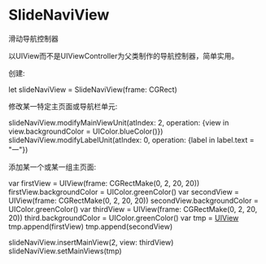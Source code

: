 # SlideNaviView
滑动导航控制器

以UIView而不是UIViewController为父类制作的导航控制器，简单实用。

创建:

let slideNaviView = SlideNaviView(frame: CGRect) 

修改某一特定主页面或导航栏单元:

slideNaviView.modifyMainViewUnit(atIndex: 2, operation: {view in view.backgroundColor = UIColor.blueColor()})
slideNaviView.modifyLabelUnit(atIndex: 0, operation: {label in label.text = "一"})
        
添加某一个或某一组主页面:

var firstView = UIView(frame: CGRectMake(0, 2, 20, 20))
firstView.backgroundColor = UIColor.greenColor()
var secondView = UIView(frame: CGRectMake(0, 2, 20, 20))
secondView.backgroundColor = UIColor.greenColor()
var thirdView = UIView(frame: CGRectMake(0, 2, 20, 20))
third.backgroundColor = UIColor.greenColor()
var tmp = [UIView]()
tmp.append(firstView)
tmp.append(secondView)

slideNaviView.insertMainView(2, view: thirdView)
slideNaviView.setMainViews(tmp)

